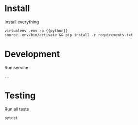 Install
=======

Install everything

    virtualenv .env -p {{python}}
    source .env/bin/activate && pip install -r requirements.txt


Development
===========

Run service

    ..


Testing
=======


Run all tests

    pytest